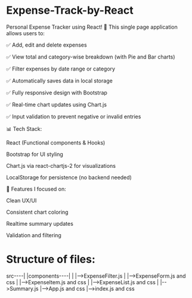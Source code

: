 # Expense-Track-by-React
Personal Expense Tracker using React! 💸
This single page application allows users to:

✅ Add, edit and delete expenses

✅ View total and category-wise breakdown (with Pie and Bar charts)

✅ Filter expenses by date range or category

✅ Automatically saves data in local storage

✅ Fully responsive design with Bootstrap

✅ Real-time chart updates using Chart.js

✅ Input validation to prevent negative or invalid entries

📊 Tech Stack:

React (Functional components & Hooks)

Bootstrap for UI styling

Chart.js via react-chartjs-2 for visualizations

LocalStorage for persistence (no backend needed)


🔧 Features I focused on:

Clean UX/UI

Consistent chart coloring

Realtime summary updates

Validation and filtering

# Structure of files:

src----|
       |components----|
       |              |-->ExpenseFilter.js 
       |              |-->ExpenseForm.js and css
       |              |-->ExpenseItem.js and css
       |              |-->ExpenseList.js and css
       |              |-->Summary.js
       |-->App.js and css
       |-->index.js and css

